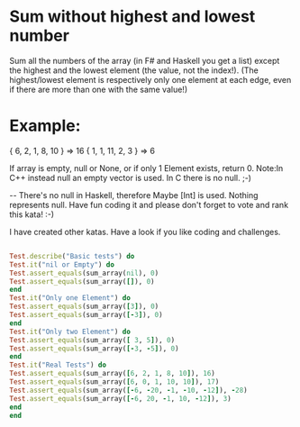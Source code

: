 # Sum without highest and lowest number

Sum all the numbers of the array (in F# and Haskell you get a list) except the highest and the lowest element (the value, not the index!).
(The highest/lowest element is respectively only one element at each edge, even if there are more than one with the same value!)

# Example:

{ 6, 2, 1, 8, 10 } => 16
{ 1, 1, 11, 2, 3 } => 6

If array is empty, null or None, or if only 1 Element exists, return 0.
Note:In C++ instead null an empty vector is used. In C there is no null. ;-)


-- There's no null in Haskell, therefore Maybe [Int] is used. Nothing represents null.
Have fun coding it and please don't forget to vote and rank this kata! :-)

I have created other katas. Have a look if you like coding and challenges.

```ruby

Test.describe("Basic tests") do
Test.it("nil or Empty") do
Test.assert_equals(sum_array(nil), 0)
Test.assert_equals(sum_array([]), 0)
end
Test.it("Only one Element") do
Test.assert_equals(sum_array([3]), 0)
Test.assert_equals(sum_array([-3]), 0)
end
Test.it("Only two Element") do
Test.assert_equals(sum_array([ 3, 5]), 0)
Test.assert_equals(sum_array([-3, -5]), 0)
end
Test.it("Real Tests") do
Test.assert_equals(sum_array([6, 2, 1, 8, 10]), 16)
Test.assert_equals(sum_array([6, 0, 1, 10, 10]), 17)
Test.assert_equals(sum_array([-6, -20, -1, -10, -12]), -28)
Test.assert_equals(sum_array([-6, 20, -1, 10, -12]), 3)
end
end

```